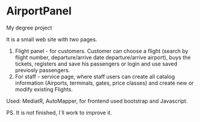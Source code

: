 # AirportPanel
My degree project

It is a small web site with two pages.
1. Flight panel - for customers.
  Customer can choose a flight (search by flight number, departure/arrive date  departure/arrive airport), buys the tickets, registers and save his passengers or login and use saved previosly passengers.
2. For staff - service page, where staff users can create all catalog information (Airports, terminals, gates, price classes) and create new or modify existing Flights.

Used:
MediatR,
AutoMapper,
for frontend used bootstrap and Javascript.

PS. It is not finished, I`ll work to improve it.
